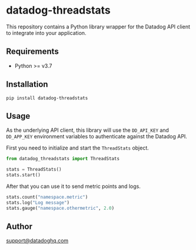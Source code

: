 # datadog-threadstats

This repository contains a Python library wrapper for the Datadog API client to integrate into your application.

## Requirements

- Python >= v3.7

## Installation

```shell
pip install datadog-threadstats
```

## Usage

As the underlying API client, this library will use the `DD_API_KEY` and `DD_APP_KEY` environment variables to authenticate against the Datadog API.

First you need to initialize and start the `ThreadStats` object.
```python
from datadog_threadstats import ThreadStats

stats = ThreadStats()
stats.start()
```

After that you can use it to send metric points and logs.

```python
stats.count("namespace.metric")
stats.log("Log message")
stats.gauge("namespace.othermetric", 2.0)
```

## Author

support@datadoghq.com

